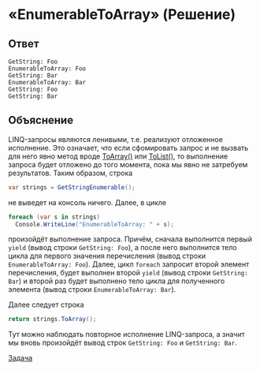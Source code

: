 # «EnumerableToArray» (Решение)

## Ответ

```
GetString: Foo
EnumerableToArray: Foo
GetString: Bar
EnumerableToArray: Bar
GetString: Foo
GetString: Bar
```

## Объяснение

LINQ-запросы являются ленивыми, т.е. реализуют отложенное исполнение. Это означает, что если сфомировать запрос и не вызвать для него явно метод вроде [ToArray()](msdn.microsoft.com/library/vstudio/bb298736.aspx) или [ToList()](http://msdn.microsoft.com/library/vstudio/bb342261.aspx), то выполнение запроса будет отложено до того момента, пока мы явно не затребуем результатов. Таким образом, строка

```cs
var strings = GetStringEnumerable();
```

не выведет на консоль ничего. Далее, в цикле

```cs
foreach (var s in strings)
  Console.WriteLine("EnumerableToArray: " + s);
```

произойдёт выполнение запроса. Причём, сначала выполнится первый `yield` (вывод строки `GetString: Foo`), а после него выполнится тело цикла для первого значения перечисления (вывод строки `EnumerableToArray: Foo`). Далее, цикл `foreach` запросит второй элемент перечисления, будет выполнен второй `yield` (вывод строки `GetString: Bar`) и второй раз будет выполнено тело цикла для полученного элемента (вывод строки `EnumerableToArray: Bar`).

Далее следует строка

```cs
return strings.ToArray();
```

Тут можно наблюдать повторное исполнение LINQ-запроса, а значит мы вновь произойдёт вывод строк `GetString: Foo` и `GetString: Bar`.

[Задача](./EnumerableToArray-P.md)